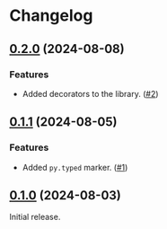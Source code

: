 # Changelog

<!-- changelogging: start -->

## [0.2.0](https://github.com/nekitdev/wraps-core/tree/v0.2.0) (2024-08-08)

### Features

- Added decorators to the library. ([#2](https://github.com/nekitdev/wraps-core/pull/2))

## [0.1.1](https://github.com/nekitdev/wraps-core/tree/v0.1.1) (2024-08-05)

### Features

- Added `py.typed` marker. ([#1](https://github.com/nekitdev/wraps-core/pull/1))

## [0.1.0](https://github.com/nekitdev/wraps-core/tree/v0.1.0) (2024-08-03)

Initial release.
